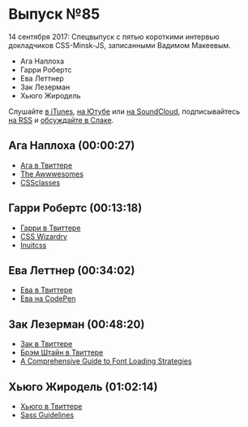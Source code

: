 # Выпуск №85

14 сентября 2017: Спецвыпуск с пятью короткими интервью докладчиков CSS-Minsk-JS, записанными Вадимом Макеевым.

- Ага Наплоха
- Гарри Робертс
- Ева Леттнер
- Зак Лезерман
- Хьюго Жиродель

Слушайте [в iTunes](https://itunes.apple.com/ru/podcast/veb-standarty/id1080500016), [на Ютубе](https://www.youtube.com/playlist?list=PLMBnwIwFEFHcwuevhsNXkFTcadeX5R1Go) или [на SoundCloud](https://soundcloud.com/web-standards), подписывайтесь [на RSS](https://pcr.apple.com/id1080500016) и [обсуждайте в Слаке](http://slack.web-standards.ru/).

## Ага Наплоха (00:00:27)

- [Ага в Твиттере](https://twitter.com/aganaplocha)
- [The Awwwesomes](http://theawwwesomes.org/)
- [CSSclasses](http://cssclass.es/)

## Гарри Робертс (00:13:18)

- [Гарри в Твиттере](https://twitter.com/csswizardry)
- [CSS Wizardry](https://csswizardry.com/)
- [Inuitcss](https://github.com/inuitcss/inuitcss)

## Ева Леттнер (00:34:02)

- [Ева в Твиттере](https://twitter.com/eva_trostlos)
- [Ева на CodePen](https://codepen.io/eva_trostlos/)

## Зак Лезерман (00:48:20)

- [Зак в Твиттере](https://twitter.com/zachleat)
- [Брэм Штайн в Твиттере](https://twitter.com/bram_stein)
- [A Comprehensive Guide to Font Loading Strategies](https://www.zachleat.com/web/comprehensive-webfonts/)

## Хьюго Жиродель (01:02:14)

- [Хьюго в Твиттере](https://twitter.com/HugoGiraudel)
- [Sass Guidelines](https://sass-guidelin.es/)

